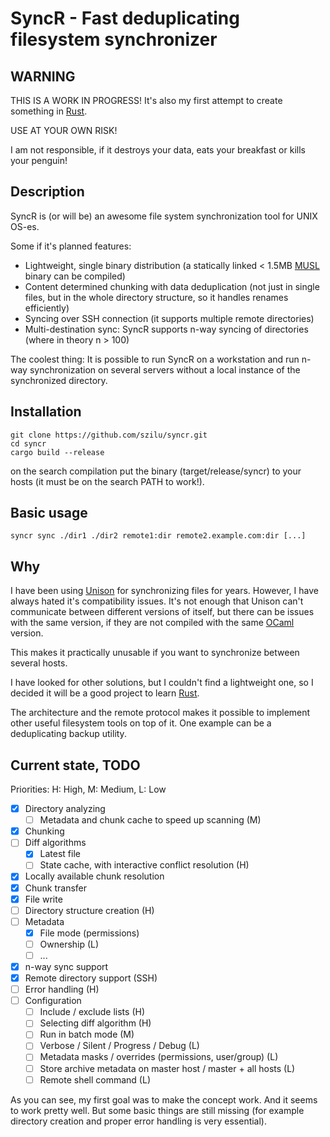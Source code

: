 SyncR - Fast deduplicating filesystem synchronizer
==================================================

WARNING
-------
THIS IS A WORK IN PROGRESS!
It's also my first attempt to create something in [Rust](https://www.rust-lang.org/).

USE AT YOUR OWN RISK!

I am not responsible, if it destroys your data, eats your breakfast or kills your penguin!

Description
-----------
SyncR is (or will be) an awesome file system synchronization tool for UNIX OS-es.

Some if it's planned features:
* Lightweight, single binary distribution (a statically linked < 1.5MB [MUSL](https://musl.libc.org/) binary can be compiled)
* Content determined chunking with data deduplication (not just in single files, but in the whole directory structure, so it handles renames efficiently)
* Syncing over SSH connection (it supports multiple remote directories)
* Multi-destination sync: SyncR supports n-way syncing of directories (where in theory n > 100)

The coolest thing:
It is possible to run SyncR on a workstation and run n-way synchronization on several servers without a local instance of the synchronized directory.

Installation
------------
    git clone https://github.com/szilu/syncr.git
    cd syncr
    cargo build --release

on the search compilation put the binary (target/release/syncr) to your hosts (it must be on the search PATH to work!).

Basic usage
-----------
    syncr sync ./dir1 ./dir2 remote1:dir remote2.example.com:dir [...]

Why
---
I have been using [Unison](https://www.cis.upenn.edu/~bcpierce/unison/) for synchronizing files for years. However, I have always hated it's compatibility issues. It's not enough that Unison can't communicate between different versions of itself, but there can be issues with the same version, if they are not compiled with the same [OCaml](https://ocaml.org/) version.

This makes it practically unusable if you want to synchronize between several hosts.

I have looked for other solutions, but I couldn't find a lightweight one, so I decided it will be a good project to learn [Rust](https://www.rust-lang.org/).

The architecture and the remote protocol makes it possible to implement other useful filesystem tools on top of it. One example can be a deduplicating backup utility.

Current state, TODO
-------------------
Priorities: H: High, M: Medium, L: Low

* [x] Directory analyzing
    * [ ] Metadata and chunk cache to speed up scanning (M)
* [x] Chunking
* [ ] Diff algorithms
    * [x] Latest file
    * [ ] State cache, with interactive conflict resolution (H)
* [x] Locally available chunk resolution
* [x] Chunk transfer
* [x] File write
* [ ] Directory structure creation (H)
* [ ] Metadata
    * [x] File mode (permissions)
    * [ ] Ownership (L)
    * [ ] ...
* [x] n-way sync support
* [x] Remote directory support (SSH)
* [ ] Error handling (H)
* [ ] Configuration
    * [ ] Include / exclude lists (H)
    * [ ] Selecting diff algorithm (H)
    * [ ] Run in batch mode (M)
    * [ ] Verbose / Silent / Progress / Debug (L)
    * [ ] Metadata masks / overrides (permissions, user/group) (L)
    * [ ] Store archive metadata on master host / master + all hosts (L)
    * [ ] Remote shell command (L)

As you can see, my first goal was to make the concept work. And it seems to work pretty well. But some basic things are still missing (for example directory creation and proper error handling is very essential).
